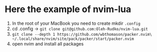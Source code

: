 # Here the example of nvim-lua



1. In the root of your MacBook you need to create mkdir `.config`
2. cd .config -> `git clone git@github.com:Oleh-Rudko/nvim-lua.git`
3. `git clone --depth 1 https://github.com/wbthomason/packer.nvim\
 ~/.local/share/nvim/site/pack/packer/start/packer.nvim`
4. open nvim and install all packages
